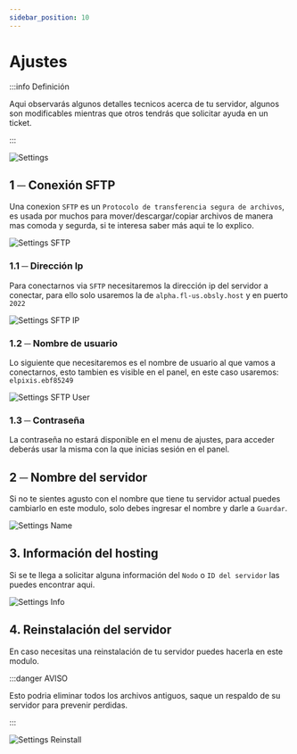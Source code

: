 ```yaml
---
sidebar_position: 10
---
```


# Ajustes
:::info Definición

Aqui observarás algunos detalles tecnicos acerca de tu servidor, algunos son modificables mientras que otros tendrás que solicitar ayuda en un ticket.

:::

![Settings](/img/settings.png)

## 1 ─ Conexión SFTP
Una conexion `SFTP` es un `Protocolo de transferencia segura de archivos`, es usada por muchos para mover/descargar/copiar archivos de manera mas comoda y segurda, si te interesa saber más aqui te lo explico.

![Settings SFTP](/img/settings_sftp.png)


### 1.1 ─  Dirección Ip
Para conectarnos via `SFTP` necesitaremos la dirección ip del servidor a conectar, para ello solo usaremos la de `alpha.fl-us.obsly.host` y en puerto `2022`

![Settings SFTP IP](/img/settings_sftp_ip.png)

### 1.2 ─  Nombre de usuario
Lo siguiente que necesitaremos es el nombre de usuario al que vamos a conectarnos, esto tambien es visible en el panel, en este caso usaremos: `elpixis.ebf85249`

![Settings SFTP User](/img/settings_sftp_user.png)

### 1.3 ─  Contraseña
La contraseña no estará disponible en el menu de ajustes, para acceder deberás usar la misma con la que inicias sesión en el panel.

## 2 ─ Nombre del servidor
Si no te sientes agusto con el nombre que tiene tu servidor actual puedes cambiarlo en este modulo, solo debes ingresar el nombre y darle a `Guardar`.

![Settings Name](/img/settings_name.png)

## 3. Información del hosting
Si se te llega a solicitar alguna información del `Nodo` o `ID del servidor` las puedes encontrar aqui.

![Settings Info](/img/settings_info.png)

## 4. Reinstalación del servidor
En caso necesitas una reinstalación de tu servidor puedes hacerla en este modulo.

:::danger AVISO

Esto podria eliminar todos los archivos antiguos, saque un respaldo de su servidor para prevenir perdidas.

:::

![Settings Reinstall](/img/settings_reinstall.png)